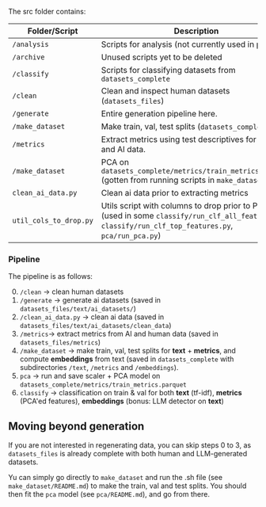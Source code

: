 The src folder contains: 

| Folder/Script            | Description                                                                                                   |
|-------------------|---------------------------------------------------------------------------------------------------------------|
| `/analysis`        | Scripts for analysis (not currently used in pipeline) |
| `/archive`        |  Unused scripts yet to be deleted |
| `/classify`        | Scripts for classifying datasets from `datasets_complete`                                                       |
| `/clean`           | Clean and inspect human datasets (`datasets_files`)                                                                             |
| `/generate`        | Entire generation pipeline here.                                                                               |
| `/make_dataset`         | Make train, val, test splits (`datasets_complete`)                                          |
| `/metrics`         | Extract metrics using test descriptives for human and AI data.                                                |
| `/make_dataset`    | PCA on `datasets_complete/metrics/train_metrics.parquet` (gotten from running scripts in `make_dataset`)                                       |
| `clean_ai_data.py`| Clean ai data prior to extracting metrics  |
| `util_cols_to_drop.py`| Utils script with columns to drop prior to PCA (used in some `classify/run_clf_all_features.py`, `classify/run_clf_top_features.py`, `pca/run_pca.py`) |


### Pipeline 
The pipeline is as follows:

0. `/clean` -> clean human datasets
1. `/generate` -> generate ai datasets (saved in `datasets_files/text/ai_datasets/`)
2. `/clean_ai_data.py` -> clean ai data (saved in `datasets_files/text/ai_datasets/clean_data`)
3. `/metrics`-> extract metrics from AI and human data (saved in `datasets_files/metrics`)
4. `/make_dataset` -> make train, val, test splits for **text** + **metrics**, and compute **embeddings** from text (saved in `datasets_complete` with subdirectories `/text`, `/metrics` and `/embeddings`). 
5. `pca` -> run and save scaler + PCA model on `datasets_complete/metrics/train_metrics.parquet`
6. `classify` -> classification on train & val for both **text** (tf-idf), **metrics** (PCA'ed features), **embeddings** (bonus: LLM detector on **text**)

## Moving beyond generation
If you are not interested in regenerating data, you can skip steps 0 to 3, as `datasets_files` is already complete with both human and LLM-generated datasets.

Yu can simply go directly to `make_dataset` and run the .sh file (see `make_dataset/README.md`) to make the train, val and test splits. You should then fit the `pca` model (see `pca/README.md`), and go from there. 
